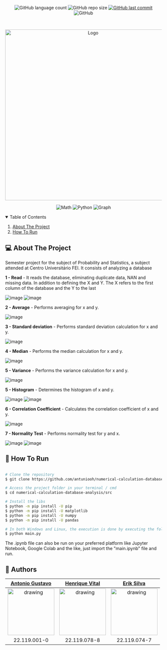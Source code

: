 <p align="center">
  <img alt="GitHub language count" src="https://img.shields.io/github/languages/count/antuniooh/probability-and-statistics-database-analysis">

  <img alt="GitHub repo size" src="https://img.shields.io/github/repo-size/antuniooh/probability-and-statistics-database-analysis">
  
  <a href="https://github.com/antuniooh/probability-and-statistics-database-analysis/commits/master">
    <img alt="GitHub last commit" src="https://img.shields.io/github/last-commit/antuniooh/probability-and-statistics-database-analysis">
  </a>
  
   <img alt="GitHub" src="https://img.shields.io/github/license/antuniooh/probability-and-statistics-database-analysis">
</p>

<!-- PROJECT LOGO -->
<br />
<p align="center">
  <a href="https://github.com/antuniooh/probability-and-statistics-database-analysis">
    <img src="https://media.onlinecoursebay.com/2019/03/08004733/1312438_5e0b-750x405.jpg" alt="Logo" width="550">
  </a>
</p>

<p align="center">
  <img alt="Math" src="https://img.shields.io/badge/Math-red?style=for-the-badge&logo=math&logoColor=white"/>
  <img alt="Python" src="https://img.shields.io/badge/Python-darkblue?style=for-the-badge&logo=python&logoColor=white"/>
    <img alt="Graph" src="https://img.shields.io/badge/Graph-darkrgreen?style=for-the-badge&logo=graph&logoColor=white"/>
</p>

<!-- TABLE OF CONTENTS -->
<details open="open">
  <summary>Table of Contents</summary>
  <ol>
    <li>
      <a href="#-about-the-project">About The Project</a>
    </li>
    <li>
      <a href="#-how-to-run">How To Run</a>
    </li>
  </ol>
</details>

<!-- ABOUT THE PROJECT -->
## 💻 About The Project
Semester project for the subject of Probability and Statistics, a subject attended at Centro Universitário FEI. It consists of analyzing a database

**1 - Read** - It reads the database, eliminating duplicate data, NAN and missing data. In addition to defining the X and Y. The X refers to the first column of the database and the Y to the last

![image](images/read.png)
![image](images/definexy.png)

**2 - Average** - Performs averaging for x and y.

![image](images/media.png)

**3 - Standard deviation** - Performs standard deviation calculation for x and y.

![image](images/desvioPadrao.png)

**4 - Median** - Performs the median calculation for x and y.

![image](images/mediana.png)

**5 - Variance** - Performs the variance calculation for x and y.

![image](images/variancia.png)

**5 - Histogram** - Determines the histogram of x and y.

![image](images/histox.png)
![image](images/histoy.png)

**6 - Correlation Coefficient** - Calculates the correlation coefficient of x and y.

![image](images/corr.png)

**7 - Normality Test** - Performs normality test for y and x.

![image](images/normalX.png)
![image](images/normalY.png)

<!-- HOW TO RUN -->
## 🚀 How To Run

```bash

# Clone the repository
$ git clone https://github.com/antuniooh/numerical-calculation-database-analysis.git

# Access the project folder in your terminal / cmd
$ cd numerical-calculation-database-analysis/src

# Install the libs
$ python -m pip install -U pip
$ python -m pip install -U matplotlib
$ python -m pip install -U numpy
$ python -m pip install -U pandas

# In both Windows and Linux, the execution is done by executing the following line in the terminal, or using an IDE of your choice.
$ python main.py

```
The .ipynb file can also be run on your preferred platform like Jupyter Notebook, Google Colab and the like, just import the "main.ipynb" file and run.

## 🤖 Authors

[Antonio Gustavo](https://github.com/antuniooh)           |  [Henrique Vital](https://github.com/henriquevital00)           |  [Erik Silva](https://github.com/Erikfernandoms)
:-------------------------:|:-------------------------:|:-------------------------:
<img src="https://avatars.githubusercontent.com/u/51217271?v=4" alt="drawing" width="150"/>  |  <img src="https://avatars.githubusercontent.com/u/48650626?v=4" alt="drawing" width="150"/>| <img src="https://avatars.githubusercontent.com/u/70040215?v=4" alt="drawing" width="150"/>
22.119.001-0 | 22.119.078-8 | 22.119.074-7
